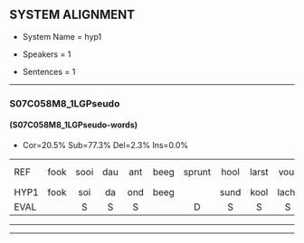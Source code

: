 
## SYSTEM ALIGNMENT

- System Name = hyp1

- Speakers = 1

- Sentences = 1

---

### S07C058M8_1LGPseudo

#### (S07C058M8_1LGPseudo-words)

- Cor=20.5%	Sub=77.3%	Del=2.3%	Ins=0.0%

|  |  |  |  |  |  |  |  |  |  |  |  |  |  |  |  |  |  |  |  |  |  |  |  |  |  |  |  |  |  |  |  |  |  |  |  |  |  |  |  |  |  |  |  |  |
|:--- |:---:|:---:|:---:|:---:|:---:|:---:|:---:|:---:|:---:|:---:|:---:|:---:|:---:|:---:|:---:|:---:|:---:|:---:|:---:|:---:|:---:|:---:|:---:|:---:|:---:|:---:|:---:|:---:|:---:|:---:|:---:|:---:|:---:|:---:|:---:|:---:|:---:|:---:|:---:|:---:|:---:|:---:|:---:|:---:|
| REF | fook | sooi | dau | ant | beeg | sprunt | hool | larst | vout | zwoei | fam | rachts | vaap | sprieuw | keng | keng | swoers | doer | plirt | jien | * | blard | guul | hoekt | neeuw | noork | vid | zans | leum | haans | haans | spaai | sjalt | heik | sank | roen | frijk*(rij) | frijk | eem | schard | grek | dron | snaaf | stuid |
| HYP1 | fook | soi | da | ond | beeg |  | sund | kool | lacht | vot | zo | fan | racht | wap | sprin | ken | swoor | door | plert | en | jjan | lat | g | hoekt | neo | noork | wiet | zans | lu | a | gant | spa | cialt | hek | sank | roen | rek | frijk | één | schart | grek | dorn | snaf | stuit |
| EVAL |  | S | S | S |  | D | S | S | S | S | S | S | S | S | S | S | S | S | S | S | S | S | S |  | S |  | S |  | S | S | S | S | S | S |  |  | S |  | S | S |  | S | S | S |
---

---

